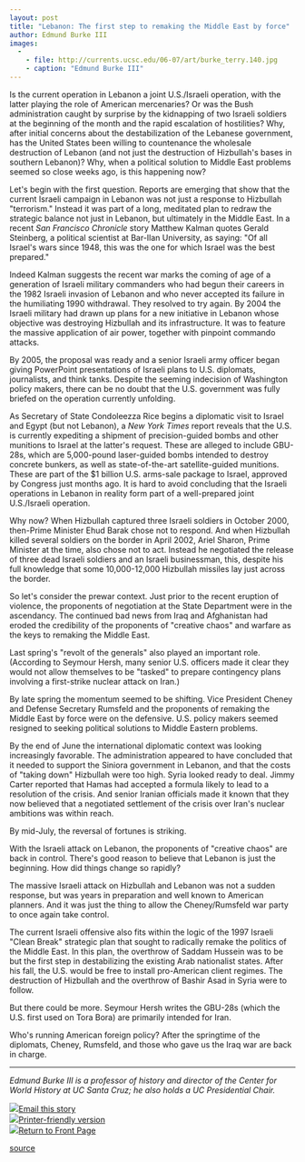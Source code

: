 ```yaml
---
layout: post
title: "Lebanon: The first step to remaking the Middle East by force"
author: Edmund Burke III
images:
  -
    - file: http://currents.ucsc.edu/06-07/art/burke_terry.140.jpg
    - caption: "Edmund Burke III"
---
```


Is the current operation in Lebanon a joint U.S./Israeli operation, with the latter playing the role of American mercenaries? Or was the Bush administration caught by surprise by the kidnapping of two Israeli soldiers at the beginning of the month and the rapid escalation of hostilities? Why, after initial concerns about the destabilization of the Lebanese government, has the United States been willing to countenance the wholesale destruction of Lebanon (and not just the destruction of Hizbullah's bases in southern Lebanon)? Why, when a political solution to Middle East problems seemed so close weeks ago, is this happening now?

Let's begin with the first question. Reports are emerging that show that the current Israeli campaign in Lebanon was not just a response to Hizbullah "terrorism." Instead it was part of a long, meditated plan to redraw the strategic balance not just in Lebanon, but ultimately in the Middle East. In a recent _San Francisco Chronicle_ story Matthew Kalman quotes Gerald Steinberg, a political scientist at Bar-Ilan University, as saying: "Of all Israel's wars since 1948, this was the one for which Israel was the best prepared."

Indeed Kalman suggests the recent war marks the coming of age of a generation of Israeli military commanders who had begun their careers in the 1982 Israeli invasion of Lebanon and who never accepted its failure in the humiliating 1990 withdrawal. They resolved to try again. By 2004 the Israeli military had drawn up plans for a new initiative in Lebanon whose objective was destroying Hizbullah and its infrastructure. It was to feature the massive application of air power, together with pinpoint commando attacks.

By 2005, the proposal was ready and a senior Israeli army officer began giving PowerPoint presentations of Israeli plans to U.S. diplomats, journalists, and think tanks. Despite the seeming indecision of Washington policy makers, there can be no doubt that the U.S. government was fully briefed on the operation currently unfolding.

As Secretary of State Condoleezza Rice begins a diplomatic visit to Israel and Egypt (but not Lebanon), a _New York Times_ report reveals that the U.S. is currently expediting a shipment of precision-guided bombs and other munitions to Israel at the latter's request. These are alleged to include GBU-28s, which are 5,000-pound laser-guided bombs intended to destroy concrete bunkers, as well as state-of-the-art satellite-guided munitions. These are part of the $1 billion U.S. arms-sale package to Israel, approved by Congress just months ago. It is hard to avoid concluding that the Israeli operations in Lebanon in reality form part of a well-prepared joint U.S./Israeli operation.

Why now? When Hizbullah captured three Israeli soldiers in October 2000, then-Prime Minister Ehud Barak chose not to respond. And when Hizbullah killed several soldiers on the border in April 2002, Ariel Sharon, Prime Minister at the time, also chose not to act. Instead he negotiated the release of three dead Israeli soldiers and an Israeli businessman, this, despite his full knowledge that some 10,000-12,000 Hizbullah missiles lay just across the border.

So let's consider the prewar context. Just prior to the recent eruption of violence, the proponents of negotiation at the State Department were in the ascendancy. The continued bad news from Iraq and Afghanistan had eroded the credibility of the proponents of "creative chaos" and warfare as the keys to remaking the Middle East.

Last spring's "revolt of the generals" also played an important role. (According to Seymour Hersh, many senior U.S. officers made it clear they would not allow themselves to be "tasked" to prepare contingency plans involving a first-strike nuclear attack on Iran.)

By late spring the momentum seemed to be shifting. Vice President Cheney and Defense Secretary Rumsfeld and the proponents of remaking the Middle East by force were on the defensive. U.S. policy makers seemed resigned to seeking political solutions to Middle Eastern problems.

By the end of June the international diplomatic context was looking increasingly favorable. The administration appeared to have concluded that it needed to support the Siniora government in Lebanon, and that the costs of "taking down" Hizbullah were too high. Syria looked ready to deal. Jimmy Carter reported that Hamas had accepted a formula likely to lead to a resolution of the crisis. And senior Iranian officials made it known that they now believed that a negotiated settlement of the crisis over Iran's nuclear ambitions was within reach.

By mid-July, the reversal of fortunes is striking.

With the Israeli attack on Lebanon, the proponents of "creative chaos" are back in control. There's good reason to believe that Lebanon is just the beginning. How did things change so rapidly?

The massive Israeli attack on Hizbullah and Lebanon was not a sudden response, but was years in preparation and well known to American planners. And it was just the thing to allow the Cheney/Rumsfeld war party to once again take control.

The current Israeli offensive also fits within the logic of the 1997 Israeli "Clean Break" strategic plan that sought to radically remake the politics of the Middle East. In this plan, the overthrow of Saddam Hussein was to be but the first step in destabilizing the existing Arab nationalist states. After his fall, the U.S. would be free to install pro-American client regimes. The destruction of Hizbullah and the overthrow of Bashir Asad in Syria were to follow.

But there could be more. Seymour Hersh writes the GBU-28s (which the U.S. first used on Tora Bora) are primarily intended for Iran.

Who's running American foreign policy? After the springtime of the diplomats, Cheney, Rumsfeld, and those who gave us the Iraq war are back in charge.

* * *

_Edmund Burke III is a professor of history and director of the Center for World History at UC Santa Cruz; he also holds a UC Presidential Chair._  

![][1][Email this story][2]  
![][1][Printer-friendly version  
][3]![][1][Return to Front Page][4]

[1]: ../../images/bulletarrow.gif
[2]: javascript:url();document.f1.submit();
[3]: javascript:popUp();
[4]: http://currents.ucsc.edu/

[source](http://www1.ucsc.edu/currents/06-07/07-31/opinion-burke.asp "Permalink to opinion-burke")
